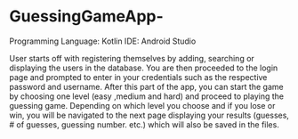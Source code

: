 # GuessingGameApp-

Programming Language: Kotlin 
IDE: Android Studio

User starts off with registering themselves by adding, searching or displaying the users in the database. You are then proceeded to the login page and prompted to enter in your credentials such as the respective password and username. 
After this part of the app, you can start the game by choosing one level (easy ,medium and hard) and proceed to playing the guessing game. Depending on which level you choose and if you lose or win, you will be navigated to the next page displaying your results (guesses, # of guesses, guessing number. etc.) which will also be saved in the files.
